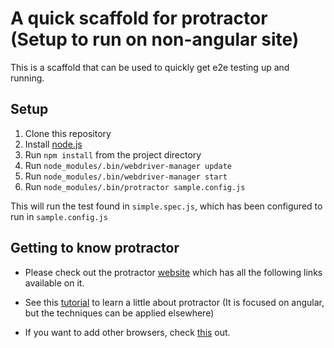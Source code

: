 # A quick scaffold for protractor (Setup to run on non-angular site)
This is a scaffold that can be used to quickly get e2e testing up and running.

## Setup
1. Clone this repository
2. Install [node.js](https://nodejs.org/en/download/)
3. Run `npm install` from the project directory
4. Run `node_modules/.bin/webdriver-manager update`
5. Run `node_modules/.bin/webdriver-manager start`
6. Run `node_modules/.bin/protractor sample.config.js`

This will run the test found in `simple.spec.js`, which has been configured to run in `sample.config.js`

## Getting to know protractor

* Please check out the protractor [website](https://angular.github.io/protractor/#/) which has all the following links available on it.

* See this [tutorial](https://angular.github.io/protractor/#/tutorial) to learn a little about protractor (It is focused on angular, but the techniques can be applied elsewhere)

* If you want to add other browsers, check [this](https://angular.github.io/protractor/#/browser-setup) out.

